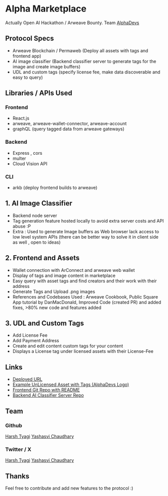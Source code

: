 # Alpha Marketplace

Actually Open AI Hackathon / Arweave Bounty.
Team [AlphaDevs](https://alphadevs.dev)

## Protocol Specs

- Arweave Blockchain / Permaweb (Deploy all assets with tags and frontend app)
- AI image classifier (Backend classifier server to generate tags for the image and create image buffers)
- UDL and custom tags (specify license fee, make data discoverable and easy to query)

## Libraries / APIs Used

### Frontend

- React.js
- arweave, arweave-wallet-connector, arweave-account
- graphQL (query tagged data from arweave gateways)

### Backend

- Express , cors
- multer
- Cloud Vision API

### CLI

- arkb (deploy frontend builds to arweave)

## 1. AI Image Classifier

- Backend node server
- Tag generation feature hosted locally to avoid extra server costs and API abuse :P
- Extra : Used to generate Image buffers as Web browser lack access to low level system APIs (there can be better way to solve it in client side as well , open to ideas)

## 2. Frontend and Assets

- Wallet connection with ArConnect and arweave web wallet
- Display of tags and image content in marketplace
- Easy query with asset tags and find creators and their work with their address
- Generate Tags and Upload .png images
- References and Codebases Used : Arweave Cookbook, Public Square App tutorial by DanMacDonald, Improved Code (created PR) and added fixes, >80% new code and features added

## 3. UDL and Custom Tags

- Add License Fee
- Add Payment Address
- Create and edit content custom tags for your content
- Displays a License tag under licensed assets with their License-Fee

## Links

- [Deployed URL](https://arweave.net/bGFScn_7bqMGfU_MI977gEJdvk7t9_q7I17Di6Q6hYs)
- [Example UnLicensed Asset with Tags (AlphaDevs Logo)](https://arweave.net/-znpW5qVZxwS_lUwN2AyOzP2yhMa2w5Y-zvXS97MOgg)
- [Frontend Git Repo with README](https://github.com/0xyshv/image-marketplace)
- [Backend AI Classifier Server Repo](https://github.com/mr-harshtyagi/image-classifier-server)

## Team

### Github

[Harsh Tyagi](https://github.com/mr-harshtyagi)
[Yashasvi Chaudhary](https://github.com/0xyshv)

### Twitter / X

[Harsh Tyagi](https://twitter.com/mr_harshtyagi)
[Yashasvi Chaudhary](https://twitter.com/0xyshv)

## Thanks

Feel free to contribute and add new features to the protocol :)
